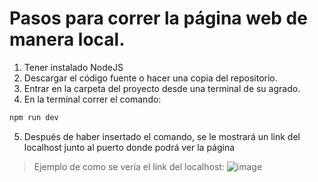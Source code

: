# Pasos para correr la página web de manera local.

1. Tener instalado NodeJS
2. Descargar el código fuente o hacer una copia del repositorio.
3. Entrar en la carpeta del proyecto desde una terminal de su agrado.
4. En la terminal correr el comando:
```sh
npm run dev
```
5. Después de haber insertado el comando, se le mostrará un link del localhost junto al puerto donde podrá ver la página
> Ejemplo de como se vería el link del localhost:
> ![image](https://github.com/user-attachments/assets/97be192f-9343-4bff-aa9d-64a411b75009)
